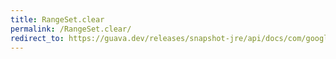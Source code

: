 ```yaml
---
title: RangeSet.clear
permalink: /RangeSet.clear/
redirect_to: https://guava.dev/releases/snapshot-jre/api/docs/com/google/common/collect/RangeSet.html#clear--
---
```

